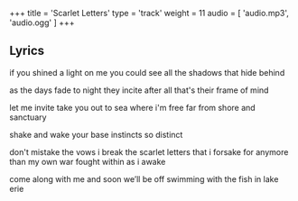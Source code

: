 +++
title = 'Scarlet Letters'
type = 'track'
weight = 11
audio = [
    'audio.mp3',
    'audio.ogg'
]
+++

## Lyrics

if you shined a light on me
you could see
all the shadows that hide behind

as the days fade to night
they incite
after all that's their frame of mind

let me invite take you out to sea
where i'm free
far from shore and sanctuary

shake and wake your base instincts
so distinct

don't mistake the vows i break
the scarlet letters that i forsake
for anymore than my own war
fought within as i awake

come along with me
and soon we’ll be
off swimming with the fish in lake erie
